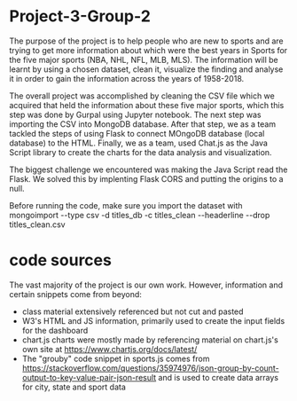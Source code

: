 # Project-3-Group-2

The purpose of the project is to help people who are new to sports and are trying to get more information about which were the best years in Sports for the five major sports (NBA, NHL, NFL, MLB, MLS). The information will be learnt by using a chosen dataset, clean it, visualize the finding and analyse it in order to gain the information across the years of 1958-2018.

The overall project was accomplished by cleaning the CSV file which we acquired that held the information about these five major sports, which this step was done by Gurpal using Jupyter notebook. The next step was importing the CSV into MongoDB database. After that step, we as a team tackled the steps of using Flask to connect MOngoDB database (local database) to the HTML. Finally, we as a team, used Chat.js as the Java Script library to create the charts for the data analysis and visualization.

The biggest challenge we encountered was making the Java Script read the Flask. We solved this by implenting Flask CORS and putting the origins to a null.

Before running the code, make sure you import the dataset with mongoimport --type csv -d titles_db -c titles_clean --headerline --drop titles_clean.csv


# code sources
The vast majority of the project is our own work. However, information and certain snippets come from beyond:
- class material extensively referenced but not cut and pasted
- W3's HTML and JS information, primarily used to create the input fields for the dashboard
- chart.js charts were mostly made by referencing material on chart.js's own site at https://www.chartjs.org/docs/latest/
- The "grouby" code snippet in sports.js comes from https://stackoverflow.com/questions/35974976/json-group-by-count-output-to-key-value-pair-json-result and is used to create data arrays for city, state and sport data
